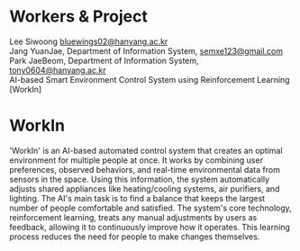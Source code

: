# Workers & Project
Lee Siwoong bluewings02@hanyang.ac.kr
</br>
Jang YuanJae, Department of Information System, semxe123@gmail.com   
Park JaeBeom, Department of Information System, tony0604@hanyang.ac.kr
</br>
AI-based Smart Environment Control System using Reinforcement Learning [WorkIn]

# WorkIn
'WorkIn' is an AI-based automated control system that creates an optimal environment for multiple people at once. It works by combining user preferences, observed behaviors, and real-time environmental data from sensors in the space. Using this information, the system automatically adjusts shared appliances like heating/cooling systems, air purifiers, and lighting. The AI's main task is to find a balance that keeps the largest number of people comfortable and satisfied. The system's core technology, reinforcement learning, treats any manual adjustments by users as feedback, allowing it to continuously improve how it operates. This learning process reduces the need for people to make changes themselves.
